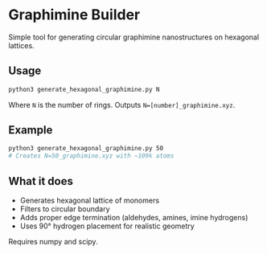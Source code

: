 # Graphimine Builder

Simple tool for generating circular graphimine nanostructures on hexagonal lattices.

## Usage

```bash
python3 generate_hexagonal_graphimine.py N
```

Where `N` is the number of rings. Outputs `N=[number]_graphimine.xyz`.

## Example

```bash
python3 generate_hexagonal_graphimine.py 50
# Creates N=50_graphimine.xyz with ~109k atoms
```

## What it does

- Generates hexagonal lattice of monomers
- Filters to circular boundary  
- Adds proper edge termination (aldehydes, amines, imine hydrogens)
- Uses 90° hydrogen placement for realistic geometry

Requires numpy and scipy.